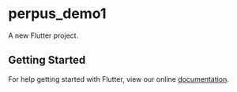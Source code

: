 # perpus_demo1

A new Flutter project.

## Getting Started

For help getting started with Flutter, view our online
[documentation](https://flutter.io/).

